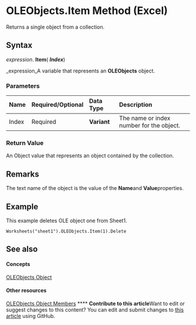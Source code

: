 
# OLEObjects.Item Method (Excel)

Returns a single object from a collection.


## Syntax

 _expression_. **Item**( **_Index_**)

 _expression_A variable that represents an  **OLEObjects** object.


### Parameters



|**Name**|**Required/Optional**|**Data Type**|**Description**|
|:-----|:-----|:-----|:-----|
|Index|Required| **Variant**|The name or index number for the object.|

### Return Value

An Object value that represents an object contained by the collection.


## Remarks

The text name of the object is the value of the  **Name**and  **Value**properties.


## Example

This example deletes OLE object one from Sheet1.


```
Worksheets("sheet1").OLEObjects.Item(1).Delete
```


## See also


#### Concepts


 [OLEObjects Object](e3fcf4bd-7c96-ecb3-dc04-551f7f7348f9.md)
#### Other resources


 [OLEObjects Object Members](7c3b0619-a988-1b8c-51b1-4c8ef3180264.md)
****   **Contribute to this article**Want to edit or suggest changes to this content? You can edit and submit changes to  [this article](https://github.com/jhershey00/VBA_Excel_Test/OpenXMLCon/articles/781b29f3-dcac-2679-72c2-a8d5d6280661.md) using GitHub.

